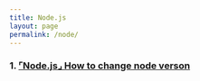 ```yaml
---
title: Node.js
layout: page
permalink: /node/
---
```


### 1. [⌜Node.js⌟ How to change node verson](https://201960003.github.io/study_blog/node/2023/04/17/post7.html)

